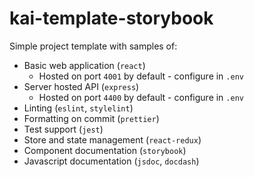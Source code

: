 # kai-template-storybook

Simple project template with samples of:
- Basic web application (`react`)
    - Hosted on port `4001` by default - configure in `.env`
- Server hosted API (`express`)
    - Hosted on port `4400` by default - configure in `.env`
- Linting (`eslint`, `stylelint`)
- Formatting on commit (`prettier`)
- Test support (`jest`)
- Store and state management (`react-redux`)
- Component documentation (`storybook`)
- Javascript documentation (`jsdoc`, `docdash`)
